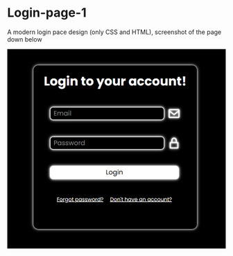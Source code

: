 # Login-page-1
A modern login pace design (only CSS and HTML), screenshot of the page down below

![Login Page](screen.png)
